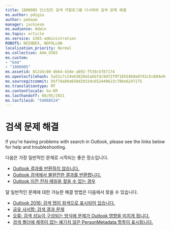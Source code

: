 ```yaml
---
title: 1800005 인스턴트 검색 카탈로그를 다시하여 검색 문제 해결
ms.author: pdigia
author: pebaum
manager: jackiesm
ms.audience: Admin
ms.topic: article
ms.service: o365-administration
ROBOTS: NOINDEX, NOFOLLOW
localization_priority: Normal
ms.collection: Adm_O365
ms.custom:
- "644"
- "1800005"
ms.assetid: 812a5c80-db64-43de-a892-f539c5f87174
ms.openlocfilehash: 5a51c7c24e63820a5abbfdc9d72f9f18554b9a9f42c5c804e944137df928efa9
ms.sourcegitcommit: b5f7da89a650d2915dc652449623c78be6247175
ms.translationtype: MT
ms.contentlocale: ko-KR
ms.lasthandoff: 08/05/2021
ms.locfileid: "54068524"
---
```

# <a name="troubleshoot-search-issues"></a>검색 문제 해결

If you're having problems with search in Outlook, please see the links below for help and troubleshooting.

다음은 가장 일반적인 문제로 시작되는 좋은 장소입니다.

- [Outlook 결과를 반환하지 않습니다.](https://support.office.com/article/2556b11f-f4d8-46be-b0a7-de33a3f4f066#bkmk_noresults)
- [Outlook 검색에서 불완전한 결과를 반환합니다.](https://support.office.com/article/2556b11f-f4d8-46be-b0a7-de33a3f4f066#bkmk_incompleteresults)
- [Outlook 이전 전자 메일을 찾을 수 없는 경우](https://support.office.com/article/2556b11f-f4d8-46be-b0a7-de33a3f4f066#bkmk_olderemails)

덜 일반적인 문제에 대한 가능한 해결 방법은 다음에서 찾을 수 있습니다.

- [Outlook 2016: 검색 탭이 회색으로 표시되어 있습니다.](https://support.office.com/article/2556b11f-f4d8-46be-b0a7-de33a3f4f066#bkmk_greytab)
- [공유 사서함: 검색 결과 문제](https://support.office.com/article/2556b11f-f4d8-46be-b0a7-de33a3f4f066#bkmk_sharedmailbox)
- [오류: 검색 성능이 구성되는 방식에 문제가 Outlook 영향을 미치게 됩니다.](https://support.office.com/article/51c9d2c7-a3db-4358-afdf-50d3a9e57039)
- [검색 폴더에 제목이 없는 예기치 않은 PersonMetadata 항목이 표시됩니다.](https://support.microsoft.com/help/4035436/outlook-search-folders-show-items-with-blank-subject)
